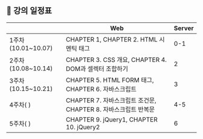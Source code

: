 ## 📅 강의 일정표
|                    | Web                                                          | Server |
| ------------------ | ------------------------------------------------------------ | ------ |
| 1주차(10.01~10.07) | CHAPTER 1, CHAPTER 2. HTML 시멘틱 태그                       | 0-1    |
| 2주차(10.08~10.14) | CHAPTER 3. CSS 개요, CHAPTER 4. DOM과 셀렉터 조합하기        | 2      |
| 3주차(10.15~10.21)           | CHAPTER 5. HTML FORM 태그, CHAPTER 6. 자바스크립트           | 3      |
| 4주차( )           | CHAPTER 7. 자바스크립트 조건문, CHAPTER 8. 자바스크립트 반복문 | 4-5    |
| 5주차( )           | CHAPTER 9. jQuery1, CHAPTER 10. jQuery2                      | 6      |

